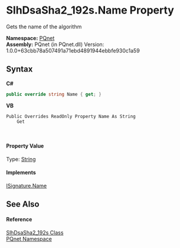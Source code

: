 # SlhDsaSha2_192s.Name Property 
 

Gets the name of the algorithm

**Namespace:**&nbsp;<a href="fc4f881f-e121-9cf0-ed49-65bf6b5a005d">PQnet</a><br />**Assembly:**&nbsp;PQnet (in PQnet.dll) Version: 1.0.0+63cbb78a507491a71ebd4891944ebbfe930c1a59

## Syntax

**C#**<br />
``` C#
public override string Name { get; }
```

**VB**<br />
``` VB
Public Overrides ReadOnly Property Name As String
	Get
```

<br />

#### Property Value
Type: <a href="https://docs.microsoft.com/dotnet/api/system.string" target="_blank" rel="noopener noreferrer">String</a>

#### Implements
<a href="71033a06-edb0-1b92-2f68-128f9a5fc006">ISignature.Name</a><br />

## See Also


#### Reference
<a href="d9a4c694-f48d-a16c-8ebf-fbb304a02c66">SlhDsaSha2_192s Class</a><br /><a href="fc4f881f-e121-9cf0-ed49-65bf6b5a005d">PQnet Namespace</a><br />